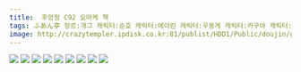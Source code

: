```yaml
---
title:  후앙정 C92 오마케 책
tags: ふあん亭 장르:개그 캐릭터:순호 캐릭터:에이린 캐릭터:우동게 캐릭터:카구야 캐릭터:클라운피스 캐릭터:헤카티아 米泥棒 동방_동인지
image: http://crazytempler.ipdisk.co.kr:81/publist/HDD1/Public/doujin/ghap/5203/001.jpg
---
```

<img src="http://crazytempler.ipdisk.co.kr:81/publist/HDD1/Public/doujin/ghap/5203/001.jpg">
<img src="http://crazytempler.ipdisk.co.kr:81/publist/HDD1/Public/doujin/ghap/5203/002.jpg">
<img src="http://crazytempler.ipdisk.co.kr:81/publist/HDD1/Public/doujin/ghap/5203/003.jpg">
<img src="http://crazytempler.ipdisk.co.kr:81/publist/HDD1/Public/doujin/ghap/5203/004.jpg">
<img src="http://crazytempler.ipdisk.co.kr:81/publist/HDD1/Public/doujin/ghap/5203/005.jpg">
<img src="http://crazytempler.ipdisk.co.kr:81/publist/HDD1/Public/doujin/ghap/5203/006.jpg">
<img src="http://crazytempler.ipdisk.co.kr:81/publist/HDD1/Public/doujin/ghap/5203/007.jpg">
<img src="http://crazytempler.ipdisk.co.kr:81/publist/HDD1/Public/doujin/ghap/5203/008.jpg">
<img src="http://crazytempler.ipdisk.co.kr:81/publist/HDD1/Public/doujin/ghap/5203/009.jpg">
